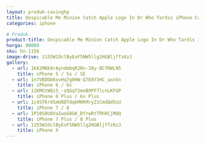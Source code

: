 ```yaml
---
layout: produk-casinghp
title: Despicable Me Minion Catch Apple Logo In Dr Who Tardis iPhone Case
categories: iphone

# Produk
product-title: Despicable Me Minion Catch Apple Logo In Dr Who Tardis iPhone Case
harga: 90000
sku: hn-1156
image-drive: 1155W1OclByEoF5NW5llg2HGBljffz6zJ
gallery:
  - url: 1KA2MNk9rAyndmbqR2Rn-38y-BCfRWLN5
    title: iPhone 5 / 5s / SE
  - url: 1n7VBDDb6xvHq7g0HW-Q7E8Y3HC_axnSn
    title: iPhone 6 / 6s
  - url: 1IKMGtWQi5_-sQGqT2moB9PF7lcnLKFGP
    title: iPhone 6 Plus / 6s Plus
  - url: 1c4ST6rdSmU8DTdqkM0KMry21CmdQd9zU
    title: iPhone 7 / 8
  - url: 1P10S0U8VaIwoG8GK_DfrwRtTRhRCjMQQ
    title: iPhone 7 Plus / 8 Plus
  - url: 1155W1OclByEoF5NW5llg2HGBljffz6zJ
    title: iPhone X
---
```


